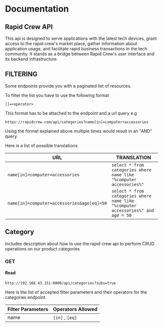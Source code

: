 # Documentation
## Rapid Crew API
This api is designed to serve applications with the latest tech devices, grant access to the rapid crew's market place, gather information about application usage, and facilitate rapid business transactions in the tech community. It stands as a bridge between Rapid Crew's user interface and its backend infrastructure.

## FILTERING
Some endpoints provide you with a paginated list of resources.

To filter the list you have to use the following format

`[]=<operator>`

This format has to be attached to the endpoint and a url query e.g

`https://rapidcrew.com/api/categories?name[in]=computer+accessories`

Using the format explained above multiple times would result in an "AND" query.

Here is a list of possible translations:

| URL | TRANSLATION |
| --- | --- |
| `name[in]=computer+accessories` | `select * from categories where name like "%computer accessories%"` |
| `name[in]=computer+accessories&age[eq]=50` | `select * from categories where name like "%computer accessories%" and age = 50` |

## Category
Includes description about how to use the rapid crew api to perform CRUD operations on our product categories

### GET
#### Read
`http://192.168.43.151:8000/api/categories?subs=true`

Here is the list of accepted filter parameters and their operators for the categories endpoint.

| Filter Parameters | Operators Allowed |
| --- | --- |
| name | `[in]` , `[eq]` |
